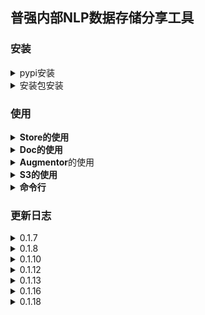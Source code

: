 ## 普强内部NLP数据存储分享工具


### 安装

<details>
<summary>pypi安装</summary>

```bash
# 安装基本功能
pip install nlp-data
# 安装全部功能
pip install nlp-data[all]
```
</details>

<details>
<summary>安装包安装</summary>
  
  - 下载dist文件夹下面最新的版本安装包.
  - pip install nlp_data-xxx-tar.gz
</details>

### 使用
<details>
<summary><b>Store的使用</b></summary>

```python 
    # Store相当于是S3对象存储的一个Bucket的封装,每个数据类型对应一个Bucket
    from nlp_data import NLUDocStore
    # 查看文档
    NLUDocStore.list()
    # 获取文档
    docs = NLUDocStore.pull('xxx')
    # 推送文档
    NLUDocStore.push(docs=docs, name='xxx')
```
</details>

<details>
<summary><b>Doc的使用</b></summary>

  ```python
      # Doc是nlp-data的一个存储结构,可以用来存储该格式的数据,以及对数据进行一些操作
      # DocList是Doc的集合,可以用来存储多个Doc,相当于一个python List,有几本的append,extend等类方法, 但不同的DocList有特定的方法用来处理# 该数据类型
      # 以NLUDoc为例,该文档里面有domain,slots,intention等字段,可以用来存储NLU的结果
      from nlp_data import NLUDoc, NLUDocList
      # 创建一个NLUDoc
      doc = NLUDoc(text='添加明天上午跟张三开会的提醒')
      doc.set_domain('schedule_cmn')
      doc.set_intention('add_schedule')
      doc.set_slot(text='明天上午', label='date')
      doc.set_slot(text='跟张三开会', label='title')
      # 创建一个NLUDocList,并添加doc
      docs = NLUDocList()
      docs.append(doc)
      # 从abnf句式输出文件中批量初始化
      docs = NLUDocList.from_abnf_output(output_dir='your/dir', domain='schedule_cmn')
      # 上传到bucket
      from nlp_data import NLUDocStore
      NLUDocStore.push(docs=docs, name='xxx')
  ```
</details>

<details>
<summary><b>Augmentor</b>的使用</summary>

  ```python
    # Augmentor是nlp-data的一个数据增强工具,可以用来对数据进行增强
    from nlp_data import GPTAugmentor, NLUDocStore, DialogueDocList, DialogueDoc
    # 创建一个Augmentor
    augmentor = GPTAugmentor(api_key='xxx')
    # 广东话或者四川话增强NLUDoc
    docs = NLUDocStore.pull('xxx')
    aug_docs = augmentor.augment_nlu_by_localism(docs, '广东话')
    # 根据主题和情景生成多轮对话
    dialogue_docs = augmentor.generate_dialogue_docs(theme='添加日程', situation='用户正在驾驶车辆与车机系统丰田进行语音交互')
    # 对多轮对话数据增强
    dialogue_docs = DialogueDocList()
    dialogue_docs.quick_add(theme='添加日程', situation='用户正在驾驶车辆与车机系统丰田进行交互', conversation=['你好,丰田', '在呢,有什么可以帮助你的', '我要添加一个明天上午跟张三开会的日程', '好的已为您添加成功'])
    aug_dialogue_docs = augmentor.augment_dialogue(dialogue_docs)
  ```
  </details>

<details>
<summary><b>S3的使用</b></summary>

  s3是基础的S3对象存储的封装,可以用来创建bucket,上传下载文件等
  ```python
    # 初始化
    s3 = S3Storage()
    # 列出所有bucket
    s3.list_buckets()
    # 创建bucket
    s3.create_bucket('test')
    # 列出bucket下所有文件
    s3.list_files('test')
    # 上传文件
    s3.upload_file(file_path='./test.txt', bucket_name='test')
    # 下载文件
    s3.download_file(object_name='./test.txt', bucket_name='test')
    # 删除文件
    s3.delete_file(bucket_name='test', file_name='test.txt')
    # 上传文件夹
    s3.upload_dir(bucket_name='test', dir='./tests')
    # 下载文件夹
    s3.download_dir(bucket_name='test', object_name='./tests', save_dir='./')
    # 删除文件夹
    s3.delete_dir(bucket_name='test', dir_name='tests')
    # 删除bucket
    s3.delete_bucket('test')
  ```
</details>

<details>
<summary><b>命令行</b></summary>

```bash
# 查看帮助
nlp-data --help
# 下载文件,当xxx为一个s3中的文件夹时,会下载该文件夹下所有文件
nlp-data download xxx.xxx --bucket xxx --save_path xxx
# 上传文件, 当xxx为一个文件夹时,会上传该文件夹下所有文件
nlp-data upload xxx --bucket xxx
# 删除文件, 当xxx为一个文件夹时,会删除该文件夹下所有文件
nlp-data delete xxx --bucket xxx
```
</details>

### 更新日志

<details>
<summary>0.1.7</summary>

- 增加了NLUDocList的from_file方法,可以从文件中批量初始化NLUDocList,需要文件为一行一个文本的格式
  ```python
  from nlp_data import NLUDocList

  docs = NLUDocList.from_file('your/file/path', domain='domain_name')
  ```
</details>

<details>
<summary>0.1.8</summary>

- 修复了docarray 0.39版本的无法导入的bug
- 新增命令行工具
  ```bash
  nlp-data --help
  ```
</details>

<details>
<summary>0.1.10</summary>

- 减少了基本依赖
- 完善了命令行工具
  ```bash
  nlp-data --help
  ```
</details>
<details>
<summary>0.1.12</summary>

- 修复: 
  - 修复了S3Storage里面由于缓存buckets带来的bug。
  - 默认不在依赖pandas
- 添加:
  - 命令行显示文件添加了最后修改时间。
  - 完善了README.md
</details>
<details>
<summary>0.1.13</summary>

- 修复: 
  - CLI的下载保存路径无法修改的BUG。
</details>
<details>
<summary>0.1.16</summary>

- 修改: 
  - 删除了无用依赖。
- 添加:
  - 增加了`NLUDoclist.convert_to_fasttext_dataset`用于方便讲nlu数据转化为fasttext格式数据,参数: save_path 保存路径
</details>
<details>
<summary>0.1.18</summary>

- 修改: 
  - 修改docarray依赖错误问题。
</details>